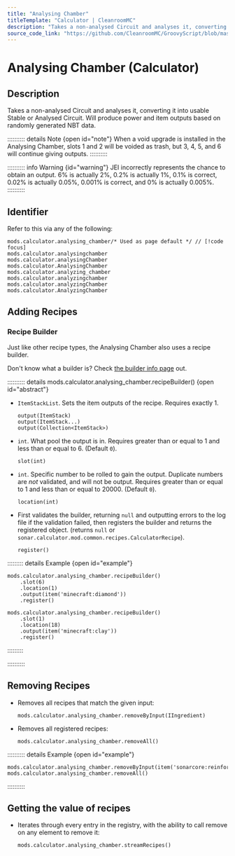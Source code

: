 ```yaml
---
title: "Analysing Chamber"
titleTemplate: "Calculator | CleanroomMC"
description: "Takes a non-analysed Circuit and analyses it, converting it into usable Stable or Analysed Circuit. Will produce power and item outputs based on randomly generated NBT data."
source_code_link: "https://github.com/CleanroomMC/GroovyScript/blob/master/src/main/java/com/cleanroommc/groovyscript/compat/mods/calculator/AnalysingChamber.java"
---
```


# Analysing Chamber (Calculator)

## Description

Takes a non-analysed Circuit and analyses it, converting it into usable Stable or Analysed Circuit. Will produce power and item outputs based on randomly generated NBT data.

:::::::::: details Note {open id="note"}
When a void upgrade is installed in the Analysing Chamber, slots 1 and 2 will be voided as trash, but 3, 4, 5, and 6 will continue giving outputs.
::::::::::

:::::::::: info Warning {id="warning"}
JEI incorrectly represents the chance to obtain an output. 6% is actually 2%, 0.2% is actually 1%, 0.1% is correct, 0.02% is actually 0.05%, 0.001% is correct, and 0% is actually 0.005%.
::::::::::

## Identifier

Refer to this via any of the following:

```groovy:no-line-numbers {1}
mods.calculator.analysing_chamber/* Used as page default */ // [!code focus]
mods.calculator.analysingchamber
mods.calculator.analysingChamber
mods.calculator.AnalysingChamber
mods.calculator.analyzing_chamber
mods.calculator.analyzingchamber
mods.calculator.analyzingChamber
mods.calculator.AnalyzingChamber
```


## Adding Recipes

### Recipe Builder

Just like other recipe types, the Analysing Chamber also uses a recipe builder.

Don't know what a builder is? Check [the builder info page](../../getting_started/builder.md) out.

:::::::::: details mods.calculator.analysing_chamber.recipeBuilder() {open id="abstract"}
- `ItemStackList`. Sets the item outputs of the recipe. Requires exactly 1.

    ```groovy:no-line-numbers
    output(ItemStack)
    output(ItemStack...)
    output(Collection<ItemStack>)
    ```

- `int`. What pool the output is in. Requires greater than or equal to 1 and less than or equal to 6. (Default `0`).

    ```groovy:no-line-numbers
    slot(int)
    ```

- `int`. Specific number to be rolled to gain the output. Duplicate numbers are *not* validated, and will not be output. Requires greater than or equal to 1 and less than or equal to 20000. (Default `0`).

    ```groovy:no-line-numbers
    location(int)
    ```

- First validates the builder, returning `null` and outputting errors to the log file if the validation failed, then registers the builder and returns the registered object. (returns `null` or `sonar.calculator.mod.common.recipes.CalculatorRecipe`).

    ```groovy:no-line-numbers
    register()
    ```

::::::::: details Example {open id="example"}
```groovy:no-line-numbers
mods.calculator.analysing_chamber.recipeBuilder()
    .slot(6)
    .location(1)
    .output(item('minecraft:diamond'))
    .register()

mods.calculator.analysing_chamber.recipeBuilder()
    .slot(1)
    .location(18)
    .output(item('minecraft:clay'))
    .register()
```

:::::::::

::::::::::

## Removing Recipes

- Removes all recipes that match the given input:

    ```groovy:no-line-numbers
    mods.calculator.analysing_chamber.removeByInput(IIngredient)
    ```

- Removes all registered recipes:

    ```groovy:no-line-numbers
    mods.calculator.analysing_chamber.removeAll()
    ```

:::::::::: details Example {open id="example"}
```groovy:no-line-numbers
mods.calculator.analysing_chamber.removeByInput(item('sonarcore:reinforceddirtblock'))
mods.calculator.analysing_chamber.removeAll()
```

::::::::::

## Getting the value of recipes

- Iterates through every entry in the registry, with the ability to call remove on any element to remove it:

    ```groovy:no-line-numbers
    mods.calculator.analysing_chamber.streamRecipes()
    ```
